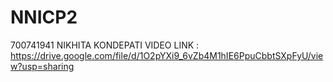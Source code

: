 # NNICP2
700741941
NIKHITA KONDEPATI
VIDEO LINK : https://drive.google.com/file/d/1O2pYXi9_6vZb4M1hIE6PpuCbbtSXpFyU/view?usp=sharing 
